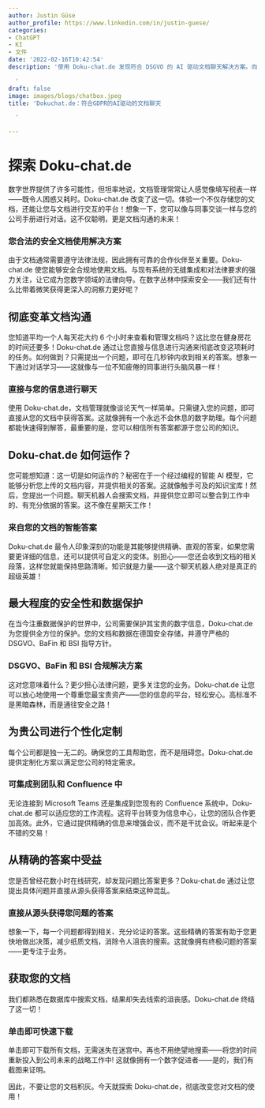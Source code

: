 ```yaml
---
author: Justin Güse
author_profile: https://www.linkedin.com/in/justin-guese/
categories:
- ChatGPT
- KI
- 文件
date: '2022-02-16T10:42:54'
description: '使用 Doku-chat.de 发现符合 DSGVO 的 AI 驱动文档聊天解决方案。向您的文档提问，获得精确的答案——所有内容都在德国安全保障！

  '
draft: false
image: images/blogs/chatbox.jpeg
title: 'Dokuchat.de：符合GDPR的AI驱动的文档聊天

  '

---
```

# 探索 Doku-chat.de

数字世界提供了许多可能性，但坦率地说，文档管理常常让人感觉像填写税表一样——既令人困惑又耗时。Doku-chat.de 改变了这一切。体验一个不仅存储您的文档，还能让您与文档进行交互的平台！想象一下，您可以像与同事交谈一样与您的公司手册进行对话。这不仅聪明，更是文档沟通的未来！

### 您合法的安全文档使用解决方案

由于文档通常需要遵守法律法规，因此拥有可靠的合作伙伴至关重要。Doku-chat.de 使您能够安全合规地使用文档。与现有系统的无缝集成和对法律要求的强力关注，让它成为您数字领域的法律向导。在数字丛林中探索安全——我们还有什么比带着微笑获得更深入的洞察力更好呢？

## 彻底变革文档沟通

您知道平均一个人每天花大约 6 个小时来查看和管理文档吗？这比您在健身房花的时间还要多！Doku-chat.de 通过让您直接与信息进行沟通来彻底改变这项耗时的任务。如何做到？只需提出一个问题，即可在几秒钟内收到相关的答案。想象一下通过对话学习——这就像与一位不知疲倦的同事进行头脑风暴一样！


### 直接与您的信息进行聊天

使用 Doku-chat.de，文档管理就像谈论天气一样简单。只需键入您的问题，即可直接从您的文档中获得答案。这就像拥有一个永远不会休息的数字助理。每个问题都能快速得到解答，最重要的是，您可以相信所有答案都源于您公司的知识。

## Doku-chat.de 如何运作？

您可能想知道：这一切是如何运作的？秘密在于一个经过编程的智能 AI 模型，它能够分析您上传的文档内容，并提供相关的答案。这就像触手可及的知识宝库！然后，您提出一个问题。聊天机器人会搜索文档，并提供您立即可以整合到工作中的、有充分依据的答案。这不像在星期天工作！

### 来自您的文档的智能答案

Doku-chat.de 最令人印象深刻的功能是其能够提供精确、直观的答案，如果您需要更详细的信息，还可以提供可自定义的变体。别担心——您还会收到文档的相关段落，这样您就能保持思路清晰。知识就是力量——这个聊天机器人绝对是真正的超级英雄！

## 最大程度的安全性和数据保护

在当今注重数据保护的世界中，公司需要保护其宝贵的数字信息，Doku-chat.de 为您提供全方位的保护。您的文档和数据在德国安全存储，并遵守严格的 DSGVO、BaFin 和 BSI 指导方针。

### DSGVO、BaFin 和 BSI 合规解决方案

这对您意味着什么？更少担心法律问题，更多关注您的业务。Doku-chat.de 让您可以放心地使用一个尊重您最宝贵资产——您的信息的平台，轻松安心。高标准不是黑暗森林，而是通往安全之路！


## 为贵公司进行个性化定制

每个公司都是独一无二的。确保您的工具帮助您，而不是阻碍您。Doku-chat.de 提供定制化方案以满足您公司的特定需求。

### 可集成到团队和 Confluence 中

无论连接到 Microsoft Teams 还是集成到您现有的 Confluence 系统中，Doku-chat.de 都可以适应您的工作流程。这将平台转变为信息中心，让您的团队合作更加高效。此外，它通过提供精确的信息来增强会议，而不是干扰会议。听起来是个不错的交易！

## 从精确的答案中受益

您是否曾经花数小时在线研究，却发现问题比答案更多？Doku-chat.de 通过让您提出具体问题并直接从源头获得答案来结束这种混乱。

### 直接从源头获得您问题的答案

想象一下，每一个问题都得到相关、充分论证的答案。这些精确的答案有助于您更快地做出决策，减少纸质文档，消除令人沮丧的搜索。这就像拥有终极问题的答案——更专注于业务。


## 获取您的文档

我们都熟悉在数据库中搜索文档，结果却失去线索的沮丧感。Doku-chat.de 终结了这一切！

### 单击即可快速下载

单击即可下载所有文档，无需迷失在迷宫中。再也不用绝望地搜索——将您的时间重新投入到公司未来的战略工作中! 这就像拥有一个数字促进者——是的，我们有截图来证明。

因此，不要让您的文档积灰。今天就探索 Doku-chat.de，彻底改变您对文档的使用！
